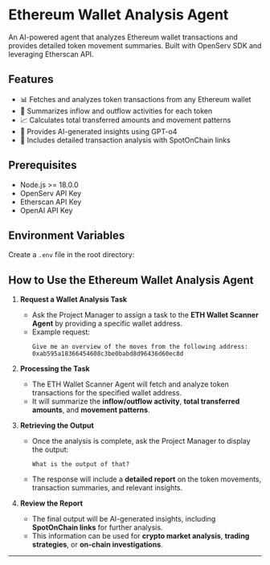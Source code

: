 # Ethereum Wallet Analysis Agent

An AI-powered agent that analyzes Ethereum wallet transactions and provides detailed token movement summaries. Built with OpenServ SDK and leveraging Etherscan API.

## Features

- 📊 Fetches and analyzes token transactions from any Ethereum wallet
- 💱 Summarizes inflow and outflow activities for each token
- 📈 Calculates total transferred amounts and movement patterns
- 🤖 Provides AI-generated insights using GPT-o4
- 🔗 Includes detailed transaction analysis with SpotOnChain links

## Prerequisites

- Node.js >= 18.0.0
- OpenServ API Key
- Etherscan API Key
- OpenAI API Key

## Environment Variables

Create a `.env` file in the root directory:



## How to Use the Ethereum Wallet Analysis Agent

1. **Request a Wallet Analysis Task**  
   - Ask the Project Manager to assign a task to the **ETH Wallet Scanner Agent** by providing a specific wallet address.  
   - Example request:  
     ```
     Give me an overview of the moves from the following address: 0xab595a18366454608c3be0babd8d96436d60ec8d
     ```

2. **Processing the Task**  
   - The ETH Wallet Scanner Agent will fetch and analyze token transactions for the specified wallet address.  
   - It will summarize the **inflow/outflow activity**, **total transferred amounts**, and **movement patterns**.  

3. **Retrieving the Output**  
   - Once the analysis is complete, ask the Project Manager to display the output:  
     ```
     What is the output of that?
     ```
   - The response will include a **detailed report** on the token movements, transaction summaries, and relevant insights.  

4. **Review the Report**  
   - The final output will be AI-generated insights, including **SpotOnChain links** for further analysis.  
   - This information can be used for **crypto market analysis**, **trading strategies**, or **on-chain investigations**.

---

